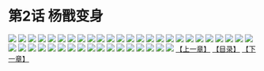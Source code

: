 # 第2话 杨戬变身
![](https://s2.baozimh.com/scomic/sanyanxiaotianlu-samanhua/0/1-7g2a/1.jpg)
![](https://s2.baozimh.com/scomic/sanyanxiaotianlu-samanhua/0/1-7g2a/2.jpg)
![](https://s2.baozimh.com/scomic/sanyanxiaotianlu-samanhua/0/1-7g2a/3.jpg)
![](https://s2.baozimh.com/scomic/sanyanxiaotianlu-samanhua/0/1-7g2a/4.jpg)
![](https://s2.baozimh.com/scomic/sanyanxiaotianlu-samanhua/0/1-7g2a/5.jpg)
![](https://s2.baozimh.com/scomic/sanyanxiaotianlu-samanhua/0/1-7g2a/6.jpg)
![](https://s2.baozimh.com/scomic/sanyanxiaotianlu-samanhua/0/1-7g2a/7.jpg)
![](https://s2.baozimh.com/scomic/sanyanxiaotianlu-samanhua/0/1-7g2a/8.jpg)
![](https://s2.baozimh.com/scomic/sanyanxiaotianlu-samanhua/0/1-7g2a/9.jpg)
![](https://s2.baozimh.com/scomic/sanyanxiaotianlu-samanhua/0/1-7g2a/10.jpg)
![](https://s2.baozimh.com/scomic/sanyanxiaotianlu-samanhua/0/1-7g2a/11.jpg)
![](https://s2.baozimh.com/scomic/sanyanxiaotianlu-samanhua/0/1-7g2a/12.jpg)
![](https://s2.baozimh.com/scomic/sanyanxiaotianlu-samanhua/0/1-7g2a/13.jpg)
![](https://s2.baozimh.com/scomic/sanyanxiaotianlu-samanhua/0/1-7g2a/14.jpg)
![](https://s2.baozimh.com/scomic/sanyanxiaotianlu-samanhua/0/1-7g2a/15.jpg)
![](https://s2.baozimh.com/scomic/sanyanxiaotianlu-samanhua/0/1-7g2a/16.jpg)
![](https://s2.baozimh.com/scomic/sanyanxiaotianlu-samanhua/0/1-7g2a/17.jpg)
![](https://s2.baozimh.com/scomic/sanyanxiaotianlu-samanhua/0/1-7g2a/18.jpg)
![](https://s2.baozimh.com/scomic/sanyanxiaotianlu-samanhua/0/1-7g2a/19.jpg)
![](https://s2.baozimh.com/scomic/sanyanxiaotianlu-samanhua/0/1-7g2a/20.jpg)
![](https://s2.baozimh.com/scomic/sanyanxiaotianlu-samanhua/0/1-7g2a/21.jpg)
![](https://s2.baozimh.com/scomic/sanyanxiaotianlu-samanhua/0/1-7g2a/22.jpg)
![](https://s2.baozimh.com/scomic/sanyanxiaotianlu-samanhua/0/1-7g2a/23.jpg)
![](https://s2.baozimh.com/scomic/sanyanxiaotianlu-samanhua/0/1-7g2a/24.jpg)
![](https://s2.baozimh.com/scomic/sanyanxiaotianlu-samanhua/0/1-7g2a/25.jpg)
![](https://s2.baozimh.com/scomic/sanyanxiaotianlu-samanhua/0/1-7g2a/26.jpg)
![](https://s2.baozimh.com/scomic/sanyanxiaotianlu-samanhua/0/1-7g2a/27.jpg)
![](https://s2.baozimh.com/scomic/sanyanxiaotianlu-samanhua/0/1-7g2a/28.jpg)
![](https://s2.baozimh.com/scomic/sanyanxiaotianlu-samanhua/0/1-7g2a/29.jpg)
![](https://s2.baozimh.com/scomic/sanyanxiaotianlu-samanhua/0/1-7g2a/30.jpg)
![](https://s2.baozimh.com/scomic/sanyanxiaotianlu-samanhua/0/1-7g2a/31.jpg)
![](https://s2.baozimh.com/scomic/sanyanxiaotianlu-samanhua/0/1-7g2a/32.jpg)
![](https://s2.baozimh.com/scomic/sanyanxiaotianlu-samanhua/0/1-7g2a/33.jpg)
![](https://s2.baozimh.com/scomic/sanyanxiaotianlu-samanhua/0/1-7g2a/34.jpg)
![](https://s2.baozimh.com/scomic/sanyanxiaotianlu-samanhua/0/1-7g2a/35.jpg)
![](https://s2.baozimh.com/scomic/sanyanxiaotianlu-samanhua/0/1-7g2a/36.jpg)
![](https://s2.baozimh.com/scomic/sanyanxiaotianlu-samanhua/0/1-7g2a/37.jpg)
![](https://s2.baozimh.com/scomic/sanyanxiaotianlu-samanhua/0/1-7g2a/38.jpg)
![](https://s2.baozimh.com/scomic/sanyanxiaotianlu-samanhua/0/1-7g2a/39.jpg)
![](https://s2.baozimh.com/scomic/sanyanxiaotianlu-samanhua/0/1-7g2a/40.jpg)
![](https://s2.baozimh.com/scomic/sanyanxiaotianlu-samanhua/0/1-7g2a/41.jpg)
![](https://s2.baozimh.com/scomic/sanyanxiaotianlu-samanhua/0/1-7g2a/42.jpg)
[【上一章】](./1.md)
[【目录】](./README.md)
[【下一章】](./3.md)
